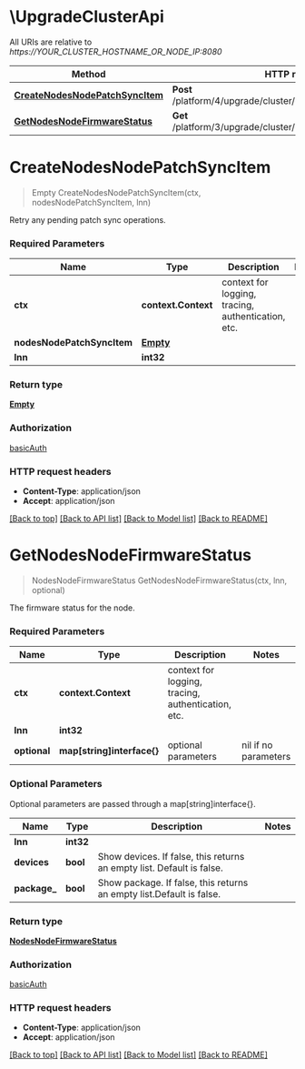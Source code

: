 # \UpgradeClusterApi

All URIs are relative to *https://YOUR_CLUSTER_HOSTNAME_OR_NODE_IP:8080*

Method | HTTP request | Description
------------- | ------------- | -------------
[**CreateNodesNodePatchSyncItem**](UpgradeClusterApi.md#CreateNodesNodePatchSyncItem) | **Post** /platform/4/upgrade/cluster/nodes/{Lnn}/patch/sync | 
[**GetNodesNodeFirmwareStatus**](UpgradeClusterApi.md#GetNodesNodeFirmwareStatus) | **Get** /platform/3/upgrade/cluster/nodes/{Lnn}/firmware/status | 


# **CreateNodesNodePatchSyncItem**
> Empty CreateNodesNodePatchSyncItem(ctx, nodesNodePatchSyncItem, lnn)


Retry any pending patch sync operations.

### Required Parameters

Name | Type | Description  | Notes
------------- | ------------- | ------------- | -------------
 **ctx** | **context.Context** | context for logging, tracing, authentication, etc.
  **nodesNodePatchSyncItem** | [**Empty**](Empty.md)|  | 
  **lnn** | **int32**|  | 

### Return type

[**Empty**](Empty.md)

### Authorization

[basicAuth](../README.md#basicAuth)

### HTTP request headers

 - **Content-Type**: application/json
 - **Accept**: application/json

[[Back to top]](#) [[Back to API list]](../README.md#documentation-for-api-endpoints) [[Back to Model list]](../README.md#documentation-for-models) [[Back to README]](../README.md)

# **GetNodesNodeFirmwareStatus**
> NodesNodeFirmwareStatus GetNodesNodeFirmwareStatus(ctx, lnn, optional)


The firmware status for the node.

### Required Parameters

Name | Type | Description  | Notes
------------- | ------------- | ------------- | -------------
 **ctx** | **context.Context** | context for logging, tracing, authentication, etc.
  **lnn** | **int32**|  | 
 **optional** | **map[string]interface{}** | optional parameters | nil if no parameters

### Optional Parameters
Optional parameters are passed through a map[string]interface{}.

Name | Type | Description  | Notes
------------- | ------------- | ------------- | -------------
 **lnn** | **int32**|  | 
 **devices** | **bool**| Show devices. If false, this returns an empty list. Default is false. | 
 **package_** | **bool**| Show package. If false, this returns an empty list.Default is false. | 

### Return type

[**NodesNodeFirmwareStatus**](NodesNodeFirmwareStatus.md)

### Authorization

[basicAuth](../README.md#basicAuth)

### HTTP request headers

 - **Content-Type**: application/json
 - **Accept**: application/json

[[Back to top]](#) [[Back to API list]](../README.md#documentation-for-api-endpoints) [[Back to Model list]](../README.md#documentation-for-models) [[Back to README]](../README.md)

